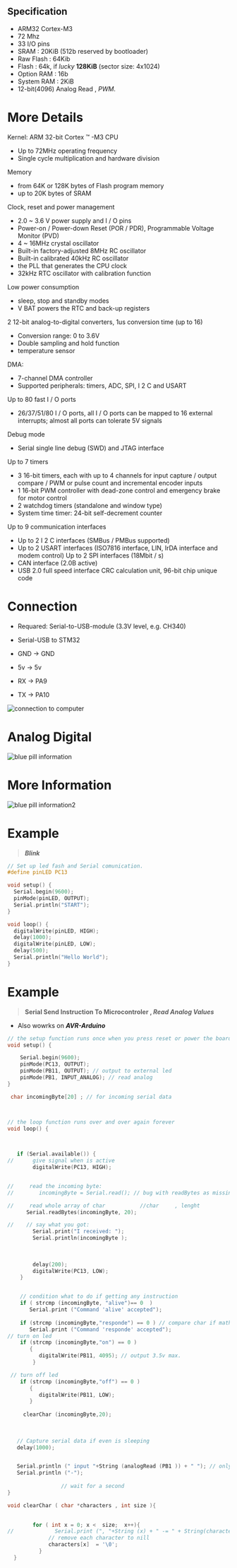 ## Specification ##

- ARM32 Cortex-M3
- 72 Mhz
- 33 I/O pins
- SRAM       : 20KiB  (512b reserved by bootloader)
- Raw Flash  : 64Kib
- Flash      : 64k, if _lucky_ **128KiB** (sector size: 4x1024)
- Option RAM : 16b
- System RAM : 2KiB
- 12-bit(4096) Analog Read , _PWM_. 

# More Details #

Kernel: ARM 32-bit Cortex ™ -M3 CPU
- Up to 72MHz operating frequency
- Single cycle multiplication and hardware division

Memory
- from 64K or 128K bytes of Flash program memory
- up to 20K bytes of SRAM

Clock, reset and power management
- 2.0 ~ 3.6 V power supply and I / O pins
- Power-on / Power-down Reset (POR / PDR), Programmable Voltage Monitor (PVD)
- 4 ~ 16MHz crystal oscillator
- Built-in factory-adjusted 8MHz RC oscillator
- Built-in calibrated 40kHz RC oscillator
- the PLL that generates the CPU clock
- 32kHz RTC oscillator with calibration function

Low power consumption
- sleep, stop and standby modes
- V BAT powers the RTC and back-up registers

2 12-bit analog-to-digital converters, 1us conversion time (up to 16)
- Conversion range: 0 to 3.6V
- Double sampling and hold function
- temperature sensor

DMA:
- 7-channel DMA controller
- Supported peripherals: timers, ADC, SPI, I 2 C and USART

Up to 80 fast I / O ports
- 26/37/51/80 I / O ports, all I / O ports can be mapped to 16 external interrupts; almost all ports can tolerate 5V signals

Debug mode
- Serial single line debug (SWD) and JTAG interface

Up to 7 timers
- 3 16-bit timers, each with up to 4 channels for input capture / output compare / PWM or pulse count and incremental encoder inputs
- 1 16-bit PWM controller with dead-zone control and emergency brake for motor control
- 2 watchdog timers (standalone and window type)
- System time timer: 24-bit self-decrement counter

Up to 9 communication interfaces
- Up to 2 I 2 C interfaces (SMBus / PMBus supported)
- Up to 2 USART interfaces (ISO7816 interface, LIN, IrDA interface and modem control) Up to 2 SPI interfaces (18Mbit / s)
- CAN interface (2.0B active)
- USB 2.0 full speed interface
CRC calculation unit, 96-bit chip unique code


# Connection #

* Requared: Serial-to-USB-module (3.3V level, e.g. CH340)


* Serial-USB       to       STM32
* GND              ->       GND
* 5v               ->       5v
* RX               ->       PA9
* TX               ->       PA10


![connection to computer](http://grauonline.de/wordpress/wp-content/uploads/arduino_stm32f103c8t6.jpg)
# Analog Digital #
![blue pill information](https://github.com/Code-Forge-Lab/Cortex-32/blob/master/Based-Arduino/STM32F103C8T6/stm32f103c8t-PinOut.gif)

# More Information #

![blue pill information2 ](https://github.com/Code-Forge-Lab/Cortex-32/blob/master/Based-Arduino/STM32F103C8T6/stm32f103c8t6_pinout_voltage01.png)
# Example #

 > **_Blink_**

```c
// Set up led fash and Serial comunication.
#define pinLED PC13

void setup() {
  Serial.begin(9600);
  pinMode(pinLED, OUTPUT);
  Serial.println("START");  
}

void loop() {
  digitalWrite(pinLED, HIGH);
  delay(1000);
  digitalWrite(pinLED, LOW);
  delay(500);
  Serial.println("Hello World");  
}
```




# Example #


> **Serial Send Instruction To Microcontroler , _Read Analog Values_**
- Also wowrks on **_AVR-Arduino_**

```c
// the setup function runs once when you press reset or power the board
void setup() {

    Serial.begin(9600);
    pinMode(PC13, OUTPUT);
    pinMode(PB11, OUTPUT); // output to external led
    pinMode(PB1, INPUT_ANALOG); // read analog
}

 char incomingByte[20] ; // for incoming serial data



// the loop function runs over and over again forever
void loop() {

    

   if (Serial.available()) {
//      give signal when is active         
        digitalWrite(PC13, HIGH);


//     read the incoming byte:
//        incomingByte = Serial.read(); // bug with readBytes as missing first letter if bouth is reading 

//     read whole array of char           //char     , lenght
      Serial.readBytes(incomingByte, 20);

//    // say what you got:
        Serial.print("I received: ");
        Serial.println(incomingByte );
        
    
        
        delay(200);
        digitalWrite(PC13, LOW); 
    }


    // condition what to do if getting any instruction
    if ( strcmp (incomingByte, "alive")== 0  ) 
       Serial.print ("Command 'alive' accepted");
       
    if (strcmp (incomingByte,"responde") == 0 ) // compare char if math
       Serial.print ("Command 'responde' accepted");   
// turn on led
    if (strcmp (incomingByte,"on") == 0 ) 
       {
          digitalWrite(PB11, 4095); // output 3.5v max.
        }

 // turn off led
    if (strcmp (incomingByte,"off") == 0 ) 
       {
          digitalWrite(PB11, LOW);
       }    
     
     clearChar (incomingByte,20); 
    
   
    
   // Capture serial data if even is sleeping
   delay(1000);    


   Serial.println (" input "+String (analogRead (PB1 )) + " "); // only can tolerate 3.4v max.
   Serial.println ("-"); 
     
                 // wait for a second
}

void clearChar ( char *characters , int size ){

         
        for ( int x = 0; x <  size;  x++){
//             Serial.print (", "+String (x) + " -= " + String(characters [x]));
             // remove each character to nill
             characters[x]  = '\0';
          }
  }
``` 
  
 


